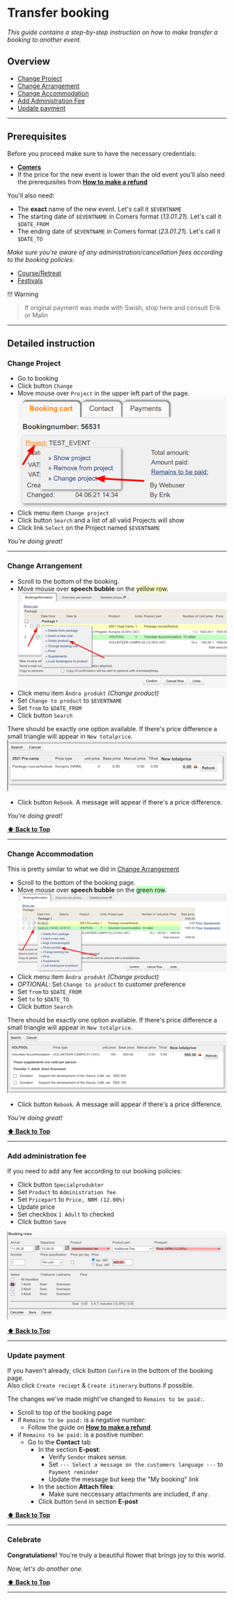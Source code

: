 # Transfer booking  

_This guide contains a step-by-step instruction on how to make transfer a booking to another event._  

## Overview  

- [Change Project](#change-project)  
- [Change Arrangement](#change-arrangement)  
- [Change Accommodation](#change-accommodation)  
- [Add Administration Fee](#add-administration-fee)  
- [Update payment](#update-payment)  

---  

## Prerequisites  

Before you proceed make sure to have the necessary credentials:  

- [**Comers**](https://adminang.comers.se)  
- If the price for the new event is lower than the old event you'll also need the prerequisites from [**How to make a refund**](./refund-a-booking.md)  

You'll also need:  

- The __exact__ name of the new event. Let's call it `$EVENTNAME`  
- The starting date of `$EVENTNAME` in Comers format (_13.01.21_). Let's call it `$DATE_FROM`  
- The ending date of `$EVENTNAME` in Comers format (_23.01.21_). Let's call it `$DATE_TO`  

_Make sure you're aware of any administration/cancellation fees according to the booking policies:_  

- [Course/Retreat](https://www.angsbacka.com/about-angsbacka/course-retreat-booking-policy/)  
- [Festivals](https://www.angsbacka.com/about-angsbacka/festival-ticket-policy/)  

!!! Warning  
> If original payment was made with Swish, stop here and consult Erik or Malin  

---  

## Detailed instruction  

### Change Project  

- Go to booking  
- Click button `Change`  
- Move mouse over `Project` in the upper left part of the page.  
![Change Project](images/change-project.png)  
- Click menu item `Change project`  
- Click button `Search` and a list of all valid Projects will show  
- Click link `Select` on the Project named `$EVENTNAME`  

_You're doing great!_  

---  

### Change Arrangement  

- Scroll to the bottom of the booking.  
- Move mouse over __speech bubble__ on the <span style="background-color: #FFFFC0">yellow row</span>.  
![Change Arrangement](images/change-arrangement.png)  
- Click menu item `Ändra produkt` _(Change product)_  
- Set `Change to product` to `$EVENTNAME`  
- Set `from` to `$DATE_FROM`  
- Click button `Search`  

There should be exactly one option available. If there's price difference a small triangle will appear in `New totalprice`.  
![Change Arrangment](images/change-arrangement-2.png)  

- Click button `Rebook`. A message will appear if there's a price difference.  

_You're doing great!_  


**[⬆ Back to Top](#overview)**  

---  

### Change Accommodation  

This is pretty similar to what we did in [Change Arrangement](#change-arrangement)  

- Scroll to the bottom of the booking page.  
- Move mouse over __speech bubble__ on the <span style="background-color: #C0FFC0">green row</span>.  
![Change Accommodation](images/change-accommodation.png)  
- Click menu item `Ändra produkt` _(Change product)_  
- _OPTIONAL_: Set `Change to product` to customer preference  
- Set `from` to `$DATE_FROM`  
- Set `to` to `$DATE_TO`  
- Click button `Search`  

There should be exactly one option available. If there's price difference a small triangle will appear in `New totalprice`.  
![Change Accommodation](images/change-accommodation-2.png)  

- Click button `Rebook`. A message will appear if there's a price difference.  

_You're doing great!_  

**[⬆ Back to Top](#overview)**  

---  

### Add administration fee  

If you need to add any fee according to our booking policies:  

- Click button `Specialprodukter`  
- Set `Product` to `Administration fee`  
- Set `Pricepart` to `Price, NRM (12.00%)`  
- Update price  
- Set checkbox `1 Adult` to checked  
- Click button `Save`  

![Administration Fee](images/administration-fee.png)  

**[⬆ Back to Top](#overview)**  

---  

### Update payment  

If you haven't already, click button `Confirm` in the bottom of the booking page.  
Also click `Create reciept` & `Create itinerary` buttons if possible.  

The changes we've made might've changed to `Remains to be paid:`.  

- Scroll to top of the booking page  
- if `Remains to be paid:` is a negative number:  
    - Follow the guide on [**How to make a refund**](./refund-a-booking.md)  
- if `Remains to be paid:` is a positive number:  
    - Go to the **Contact** tab  
        - In the section **E-post**:  
            - Verify `Sender` makes sense.  
            - Set `--- Select a message on the customers language ---` to `Payment reminder`  
            - Update the message but keep the "My booking" link  
        - In the section **Attach files**:  
            - Make sure neccessary attachments are included, if any.  
        - Click button `Send` in section **E-post**  

**[⬆ Back to Top](#overview)**  

---  

### Celebrate  

**Congratulations!** You're truly a beautiful flower that brings joy to this world.  

_Now, let's do another one._  

**[⬆ Back to Top](#overview)**  

---  
